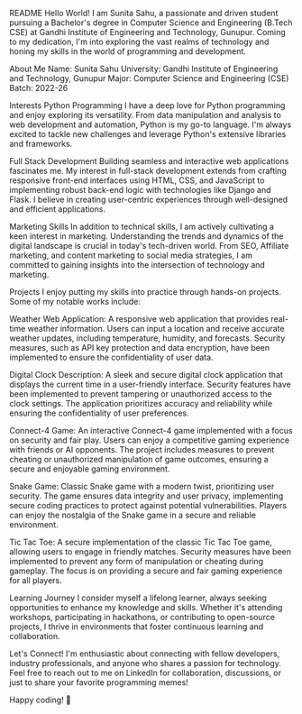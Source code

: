 README
Hello World!
I am Sunita Sahu, a passionate and driven student pursuing a Bachelor's degree in Computer Science and Engineering (B.Tech CSE) at Gandhi Institute of Engineering and Technology, Gunupur.
Coming to my dedication, I'm into exploring the vast realms of technology and honing my skills in the world of programming and development.

About Me
Name: Sunita Sahu
University: Gandhi Institute of Engineering and Technology, Gunupur
Major: Computer Science and Engineering (CSE)
Batch: 2022-26

Interests
Python Programming
I have a deep love for Python programming and enjoy exploring its versatility.
From data manipulation and analysis to web development and automation, Python is my go-to language.
I'm always excited to tackle new challenges and leverage Python's extensive libraries and frameworks.

Full Stack Development 
Building seamless and interactive web applications fascinates me.
My interest in full-stack development extends from crafting responsive front-end interfaces using HTML, CSS, and JavaScript 
to implementing robust back-end logic with technologies like Django and Flask. I believe in creating user-centric experiences through well-designed and efficient applications.

Marketing Skills 
In addition to technical skills, I am actively cultivating a keen interest in marketing.
Understanding the trends and dynamics of the digital landscape is crucial in today's tech-driven world. 
From SEO, Affiliate marketing, and content marketing to social media strategies, I am committed to gaining insights into the intersection of technology and marketing.

Projects
I enjoy putting my skills into practice through hands-on projects.
Some of my notable works include:

Weather Web Application: A responsive web application that provides real-time weather information.
Users can input a location and receive accurate weather updates, including temperature, humidity, and forecasts. Security measures, such as API key protection and data encryption, have been implemented to ensure the confidentiality of user data.

Digital Clock 
Description: A sleek and secure digital clock application that displays the current time in a user-friendly interface.
Security features have been implemented to prevent tampering or unauthorized access to the clock settings.
The application prioritizes accuracy and reliability while ensuring the confidentiality of user preferences.

Connect-4 Game: An interactive Connect-4 game implemented with a focus on security and fair play.
Users can enjoy a competitive gaming experience with friends or AI opponents. 
The project includes measures to prevent cheating or unauthorized manipulation of game outcomes, ensuring a secure and enjoyable gaming environment.

Snake Game: Classic Snake game with a modern twist, prioritizing user security.
The game ensures data integrity and user privacy, implementing secure coding practices to protect against potential vulnerabilities.
Players can enjoy the nostalgia of the Snake game in a secure and reliable environment.

Tic Tac Toe: A secure implementation of the classic Tic Tac Toe game, allowing users to engage in friendly matches.
Security measures have been implemented to prevent any form of manipulation or cheating during gameplay.
The focus is on providing a secure and fair gaming experience for all players.

Learning Journey
I consider myself a lifelong learner, always seeking opportunities to enhance my knowledge and skills. Whether it's attending workshops, participating in hackathons, or contributing to open-source projects, I thrive in environments that foster continuous learning and collaboration.

Let's Connect!
I'm enthusiastic about connecting with fellow developers, industry professionals, and anyone who shares a passion for technology. Feel free to reach out to me on LinkedIn for collaboration, discussions, or just to share your favorite programming memes!

Happy coding! 🚀
